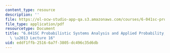 ```yaml
---
content_type: resource
description: ''
file: https://ol-ocw-studio-app-qa.s3.amazonaws.com/courses/6-041sc-probabilistic-systems-analysis-and-applied-probability-fall-2013/eddf1ffb25166a7f3805dc496c35d6db_MIT6_041SCF13_lec16_300k.pdf
file_type: application/pdf
resourcetype: Document
title: "6.041SC Probabilistic Systems Analysis and Applied Probability, Fall 2013Transcript\
  \ \u2013 Lecture 16"
uid: eddf1ffb-2516-6a7f-3805-dc496c35d6db
---
```

